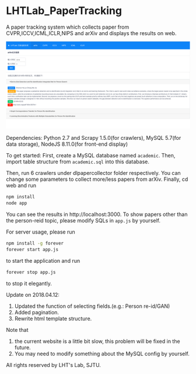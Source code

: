 # LHTLab_PaperTracking
A paper tracking system which collects paper from CVPR,ICCV,ICML,ICLR,NIPS and arXiv and displays the results on web.

![lhtlab-papertracking](lhtlab-papertracking.png)

Dependencies:
Python 2.7 and Scrapy 1.5.0(for crawlers), MySQL 5.7(for data storage), NodeJS 8.11.0(for front-end display)

To get started:
First, create a MySQL database named `academic`. Then, import table structure from `academic.sql` into this database.

Then, run 6 crawlers under dlpapercollector folder respectively. You can change some parameters to collect more/less papers from arXiv.
Finally, cd web and run
```bash
npm install
node app
```
You can see the results in http://localhost:3000. To show papers other than the person-reid topic, please modify SQLs in `app.js` by yourself.

For server usage, please run
```bash
npm install -g forever
forever start app.js
```
to start the application and run
```bash
forever stop app.js
```
to stop it elegantly.

Update on 2018.04.12:
1. Updated the function of selecting fields.(e.g.: Person re-id/GAN)
2. Added pagination.
3. Rewrite html template structure.

Note that 
1. the current website is a little bit slow, this problem will be fixed in the future.
2. You may need to modify something about the MySQL config by yourself.

All rights reserved by LHT's Lab, SJTU.